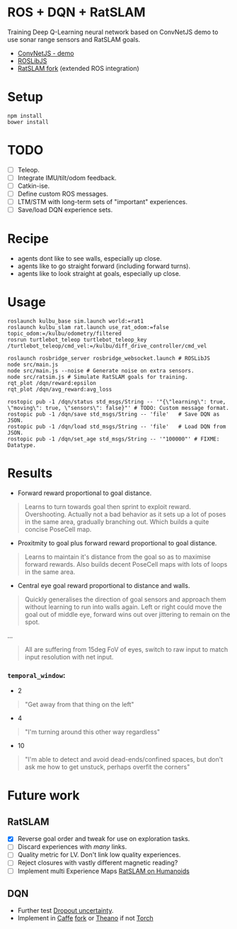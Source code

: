 # ROS + DQN + RatSLAM

Training Deep Q-Learning neural network based on ConvNetJS demo to use sonar range sensors and RatSLAM goals.

* [ConvNetJS - demo](http://cs.stanford.edu/people/karpathy/convnetjs/demo/rldemo.html)
* [ROSLibJS](https://github.com/RobotWebTools/roslibjs/)
* [RatSLAM fork](https://github.com/mryellow/ratslam) (extended ROS integration)

# Setup

```
npm install
bower install
```

# TODO

* [ ] Teleop.
* [ ] Integrate IMU/tilt/odom feedback.
* [ ] Catkin-ise.
* [ ] Define custom ROS messages.
* [ ] LTM/STM with long-term sets of "important" experiences.
* [ ] Save/load DQN experience sets.

# Recipe

* agents dont like to see walls, especially up close.
* agents like to go straight forward (including forward turns).
* agents like to look straight at goals, especially up close.

# Usage

```
roslaunch kulbu_base sim.launch world:=rat1
roslaunch kulbu_slam rat.launch use_rat_odom:=false topic_odom:=/kulbu/odometry/filtered
rosrun turtlebot_teleop turtlebot_teleop_key /turtlebot_teleop/cmd_vel:=/kulbu/diff_drive_controller/cmd_vel

roslaunch rosbridge_server rosbridge_websocket.launch # ROSLibJS
node src/main.js
node src/main.js --noise # Generate noise on extra sensors.
node src/ratsim.js # Simulate RatSLAM goals for training.
rqt_plot /dqn/reward:epsilon
rqt_plot /dqn/avg_reward:avg_loss

rostopic pub -1 /dqn/status std_msgs/String -- '"{\"learning\": true, \"moving\": true, \"sensors\": false}"' # TODO: Custom message format.
rostopic pub -1 /dqn/save std_msgs/String -- 'file'   # Save DQN as JSON.
rostopic pub -1 /dqn/load std_msgs/String -- 'file'   # Load DQN from JSON.
rostopic pub -1 /dqn/set_age std_msgs/String -- '"100000"' # FIXME: Datatype.
```

# Results

* Forward reward proportional to goal distance.

>  Learns to turn towards goal then sprint to exploit reward. Overshooting. Actually not a bad behavior as it sets up a lot of poses in the same area, gradually branching out. Which builds a quite concise PoseCell map.

* Proxitmity to goal plus forward reward proportional to goal distance.

> Learns to maintain it's distance from the goal so as to maximise forward rewards. Also builds decent PoseCell maps with lots of loops in the same area.

* Central eye goal reward proportional to distance and walls.

> Quickly generalises the direction of goal sensors and approach them without learning to run into walls again. Left or right could move the goal out of middle eye, forward wins out over jittering to remain on the spot.

...

> All are suffering from 15deg FoV of eyes, switch to raw input to match input resolution with net input.


### `temporal_window`:

* 2
> "Get away from that thing on the left"

* 4
> "I'm turning around this other way regardless"

* 10
> "I'm able to detect and avoid dead-ends/confined spaces, but don't ask me how to get unstuck, perhaps overfit the corners"

# Future work


## RatSLAM

* [x] Reverse goal order and tweak for use on exploration tasks.
* [ ] Discard experiences with *many* links.
* [ ] Quality metric for LV. Don't link low quality experiences.
* [ ] Reject closures with vastly different magnetic reading?
* [ ] Implement multi Experience Maps [RatSLAM on Humanoids](https://www2.informatik.uni-hamburg.de/wtm/ps/M%C3%BCller_ICANN2014_CR.pdf)

## DQN

* Further test [Dropout uncertainty](https://github.com/yaringal/DropoutUncertaintyDemos/).
* Implement in [Caffe](https://github.com/muupan/dqn-in-the-caffe) [fork](https://github.com/mhauskn/dqn) or [Theano](https://github.com/spragunr/deep_q_rl) if not [Torch](https://github.com/kuz/DeepMind-Atari-Deep-Q-Learner)
